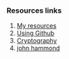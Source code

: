 ### Resources links

1. [My resources](https://github.com/ckc1404/CTF_resources)
2. [Using Github](https://www.youtube.com/watch?v=PQsJR8ci3J0)
3. [Cryptography](https://blog.cryptographyengineering.com/useful-cryptography-resources/)
4. [john hammond](https://github.com/JohnHammond/ctf-katana)
